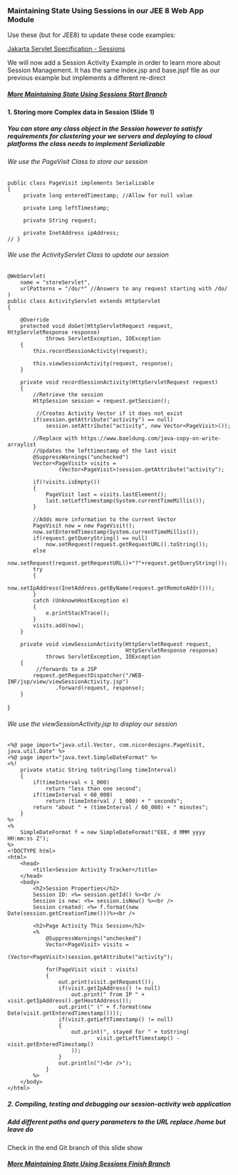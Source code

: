 ### Maintaining State Using Sessions in our JEE 8 Web App Module

Use these (but for JEE8) to update these code examples:

[Jakarta Servlet Specification - Sessions](https://jakarta.ee/specifications/servlet/5.0/jakarta-servlet-spec-5.0.html#sessions)

We will now add a Session Activity Example in order to learn more about Session Management. It has the same index.jsp and base.jspf file as our previous example
but implements a different re-direct

##### [More Maintaining State Using Sessions Start Branch](https://github.com/NicorDesigns/javawebdevcourse/tree/jee8web-more-session-management-start)

#### 1. Storing more Complex data in Session (Slide 1)
##### You can store any class object in the Session however to satisfy requirements for clustering your we servers and deploying to cloud platforms the class needs to implement Serializable 

###### We use the PageVisit Class to store our session

	public class PageVisit implements Serializable
	{
	  	 private long enteredTimestamp; //Allow for null value
	
	     private Long leftTimestamp;
	
	     private String request;
	
	     private InetAddress ipAddress;
	// }	

###### We use the ActivityServlet Class to update our session


	@WebServlet(
        name = "storeServlet",
        urlPatterns = "/do/*" //Answers to any request starting with /do/
	)
	public class ActivityServlet extends HttpServlet
	{
    
		@Override
	    protected void doGet(HttpServletRequest request, HttpServletResponse response)
	            throws ServletException, IOException
	    {
	        this.recordSessionActivity(request);
	
	        this.viewSessionActivity(request, response);
	    }
	
	    private void recordSessionActivity(HttpServletRequest request)
	    {
	        //Retrieve the session
	        HttpSession session = request.getSession();
	
			 //Creates Activity Vector if it does not exist	
	        if(session.getAttribute("activity") == null)
	            session.setAttribute("activity", new Vector<PageVisit>());
	        
	        //Replace with https://www.baeldung.com/java-copy-on-write-arraylist
	        //Updates the lefttimestamp of the last visit
	        @SuppressWarnings("unchecked")
	        Vector<PageVisit> visits =
	                (Vector<PageVisit>)session.getAttribute("activity");
	
	        if(!visits.isEmpty())
	        {
	            PageVisit last = visits.lastElement();
	            last.setLeftTimestamp(System.currentTimeMillis());
	        }
	
	        //Adds more information to the current Vector
	        PageVisit now = new PageVisit();
	        now.setEnteredTimestamp(System.currentTimeMillis());
	        if(request.getQueryString() == null)
	            now.setRequest(request.getRequestURL().toString());
	        else
	            now.setRequest(request.getRequestURL()+"?"+request.getQueryString());
	        try
	        {
	            now.setIpAddress(InetAddress.getByName(request.getRemoteAddr()));
	        }
	        catch (UnknownHostException e)
	        {
	            e.printStackTrace();
	        }
	        visits.add(now);
	    }
	
	    private void viewSessionActivity(HttpServletRequest request,
	                                     HttpServletResponse response)
	            throws ServletException, IOException
	    {
	    	 //forwards to a JSP	
	        request.getRequestDispatcher("/WEB-INF/jsp/view/viewSessionActivity.jsp")
	               .forward(request, response);
	    }
}
			
###### We use the viewSessionActivity.jsp to display our session

	<%@ page import="java.util.Vector, com.nicordesigns.PageVisit, java.util.Date" %>
	<%@ page import="java.text.SimpleDateFormat" %>
	<%!
	    private static String toString(long timeInterval)
	    {
	        if(timeInterval < 1_000)
	            return "less than one second";
	        if(timeInterval < 60_000)
	            return (timeInterval / 1_000) + " seconds";
	        return "about " + (timeInterval / 60_000) + " minutes";
	    }
	%>
	<%
	    SimpleDateFormat f = new SimpleDateFormat("EEE, d MMM yyyy HH:mm:ss Z");
	%>
	<!DOCTYPE html>
	<html>
	    <head>
	        <title>Session Activity Tracker</title>
	    </head>
	    <body>
	        <h2>Session Properties</h2>
	        Session ID: <%= session.getId() %><br />
	        Session is new: <%= session.isNew() %><br />
	        Session created: <%= f.format(new Date(session.getCreationTime()))%><br />
	
	        <h2>Page Activity This Session</h2>
	        <%
	            @SuppressWarnings("unchecked")
	            Vector<PageVisit> visits =
	                    (Vector<PageVisit>)session.getAttribute("activity");
	
	            for(PageVisit visit : visits)
	            {
	                out.print(visit.getRequest());
	                if(visit.getIpAddress() != null)
	                    out.print(" from IP " + visit.getIpAddress().getHostAddress());
	                out.print(" (" + f.format(new Date(visit.getEnteredTimestamp())));
	                if(visit.getLeftTimestamp() != null)
	                {
	                    out.print(", stayed for " + toString(
	                            visit.getLeftTimestamp() - visit.getEnteredTimestamp()
	                    ));
	                }
	                out.println(")<br />");
	            }
	        %>
	    </body>
	</html>
	
##### 2. Compiling, testing and debugging our session-activity web application
##### Add different paths and query parameters to the URL replace /home but leave do
     	
Check in the end Git branch of this slide show 

##### [More Maintaining State Using Sessions Finish Branch](https://github.com/NicorDesigns/javawebdevcourse/tree/jee8web-more-session-management-finish)

    

